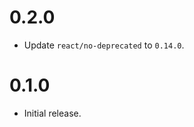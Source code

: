 0.2.0
==================
 - Update `react/no-deprecated` to `0.14.0`.

0.1.0
==================
 - Initial release.
